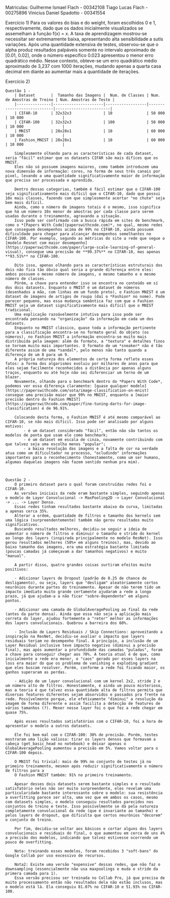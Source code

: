 Matriculas:
Guilherme Ismael Flach - 00342108
Tiago Lucas Flach - 00275896
Vinicius Daniel Spadotto - 00341554

Exercício 1)
Para os valores do bias e do weight, foram escolhidos 0 e 1, respectivamente, dado que os dados inicialmente visualizados se assemelham à função f(x) = x.
A taxa de aprendizagem mostrou-se necessitar ser extremamente baixa, apresentando alta sensibilidade a sutis variações.
Após uma quantidade extensiva de testes, observou-se que o alpha produz resultados palpáveis somente no intervalo aproximado de [0.01, 0.02], onde o número específico 0.023 apresentou o menor erro quadrático médio.
Nesse contexto, obteve-se um erro quadrático médio aproximado de 3,237 com 1000 iterações, mudando apenas a quarta casa decimal em diante ao aumentar mais a quantidade de iterações.

Exercício 2)

    Questão 1 -
    	| Dataset       |  Tamanho das Imagens |  Num. de Classes | Num. de Amostras de Treino | Num. Amostras de Teste |
    	|---------------|----------------------|------------------|----------------------------|------------------------|
    	| CIFAR-10      | 32x32x3              | 10               | 50 000                     | 10 000                 |
    	| CIFAR-100     | 32x32x3              | 100              | 50 000                     | 10 000                 |
    	| MNIST         | 28x28x1              | 10               | 60 000                     | 10 000                 |
    	| Fashion_MNIST | 28x28x1              | 10               | 60 000                     | 10 000                 |

    	Simplesmente olhando para as características de cada dataset, seria "fácil" estimar que os datasets CIFAR são mais difíces que os MNIST.
    	Eles não só possuem imagens maiores, como também introduzem uma nova dimensão de informação: cores, na forma de seus três canais por pixel, levando a uma quantidade significativamente maior de informação que precisa ser processada e aprendida.

    	Dentro dessas categorias, também é fácil estimar que o CIFAR-100 seja significativamente mais difícil que o CIFAR-10, dado que possui 10x mais classes, fazendo com que simplesmente acertar "no chute" seja bem mais difícil.
    	Ainda, como o número de imagens totais é o mesmo, isso significa que há um número 10x menor de amostras por cada classe para serem usadas durante o treinamento, agravando a situação.
    	Isso pode ser confirmado com a busca rápida em sites de benchmark, como o *[Papers With Code](paperswithcode.com)*, no qual, mesmo redes que conseguem desempenhos acima de 99% no CIFAR-10, ainda possuem dificuldade para chegar para alcançar desempenhos semelhantes no CIFAR-100. Por exemplo, segundo as métricas do site a rede que segue o [modelo Resnet com maior desempenho](https://paperswithcode.com/paper/large-scale-learning-of-general-visual), consegue uma precisão de **99.37%** no CIFAR-10, mas apenas **93.51%** no CIFAR-100.

    	Dito isso, apenas olhando para as características estruturais dos dois não fica tão óbvio qual seria a grande diferença entre eles: ambos possuem o mesmo número de imagens, o mesmo tamanho e o mesmo número de classes.
    	Pórém, a chave para entender isso se encontra no conteúdo em sí dos dois datasets. Enquanto o MNIST é um dataset de números (desenhados a mão, com linhas em um fundo preto), o Fashion MNIST é um dataset de imagens de artigos de roupa (daí o *Fashion* no nome). Pode parecer pequeno, mas essa mudança semântica faz com que o Fashion MNIST seja um dataset significativamente mais difícil que o MNIST tradicional.
    	Uma explicação razoávelmente intutiva para isso pode ser encontrada pensando na "organização" da informação em cada um dos datasets.
    	Enquanto no MNIST clássico, quase toda a informação pertinente para a classificação encontra-se no formato geral do objeto (os números), no Fashion MNIST a informação encontra-se muito mais distribuída pela imagem: além do formato, a "textura" e detalhes finos se tornam muito mais importantes. O formato de um *sneaker* não é tão diferente assim de uma *sandal*, pelo menos não tanto quando a diferença de um 8 para um 9.
    	A própria natureza dos elementos de certa forma reflete esses fatos: a forma dos algarismos evoluiu por milhares de anos para que eles sejam facilmente reconhecidos a distância por apenas alguns traços, enquanto eu até hoje não sei diferenciar um terno de um blazer.
    	Novamente, olhando para o benchmark dentro do *Papers With Code*, podemos ver essa diferença claramente: [quase qualquer modelo](https://paperswithcode.com/sota/image-classification-on-mnist) consegue uma precisão maior que 99% no MNIST, enquanto a [maior precisão dentro do Fashion MNIST](https://paperswithcode.com/paper/fine-tuning-darts-for-image-classification) é de 96.91%.

    	Colocando desta forma, o Fashion MNIST é até mesmo comparável ao CIFAR-10, se não mais difícil. Isso pode ser analisado por alguns motivos:
    		- é um dataset considerado "fácil", então não são tantos os modelos de ponta que usam ele como benchmark;
    		- é um dataset em escala de cinza, novamente contribuindo com que talvez seja uma escolha menos "popular";
    		- a baixa resolução das imagens e a falta de cor na verdade atua como um dificultador no processo, "ocludindo" informações importantes para o reconhecimento (honestamente, como um ser humano, algumas daquelas imagens não fazem sentido nenhum pra mim).



    Questão 2 -
    	O primeiro dataset para o qual foram construídas redes foi o CIFAR-10.
    	As versões iniciais da rede eram bastante simples, seguindo apenas o modelo de Layer Convolucional -> MaxPooling2D -> Layer Convolucional -> ... -> Layer Denso.
    	Essas redes tinham resultados bastante abaixo da curva, limitadas a apenas cerca 35%.
    	Alterar a ordem, quantidade de filtros e tamanho dos kernels sem uma lógica (surpreendentemente) também não gerou resultados muito significativos.
    	Buscando resultados melhores, decidiu-se seguir a ideia de aumentar o número de filtros e diminuir o tamanho e stride do kernel ao longo dos layers (inspirada principalmente no modelo ResNet). Isso gerou resultados melhores (50%+ em alguns treinos), mas, devido ao baixo tamanho das imagens, era uma estratégia bastante limitada (poucas camadas já começavam a dar tamanhos negativos) e muito "manual".

    	A partir disso, quatro grandes coisas surtiram efeitos muito positivos:

    	- Adicionar layers de Dropout (padrão de 0.25 de chance de desligamento), ou seja, layers que "desligam" aleatóriamente certos neurônios durante partes do treinamento. Apesar de não terem tido um impacto imediato muito grande certamente ajudaram a rede a longo prazo, já que ajudam-a a não ficar "sobre-dependente" em alguns pontos.

    	- Adicionar uma camada de GlobalAveragePooling ao final da rede (antes da parte densa). Ainda que essa não seja a aplicação mais correta do layer, ajudou fortemente a "reter" melhor as informações dos layers convolucionais. Quebrou a barreira dos 60%.

    	- Inclusão de Layers Residuais / Skip Connections: aproveitando a inspiração na ResNet, decidiu-se avaliar o impacto que layers residuais teriam no desempenho final. A princípio, a inclusão de um Layer Residual inclusive teve impacto negativo (diminui a precisão final), mas após aumentar a profundidade das camadas "puladas", foram a chave para conseguir chegar aos 70%. A teoria atual é de que, como inicialmente a rede era menor, o "caos" gerado por esses layers na loss era maior do que os problema de vanishing e exploding gradient que eles buscam resolver. Porém, conforme a rede foi ficando maior, os ganhos superaram as perdas.

    	- Adição de um layer convolucional com um kernel 2x2, stride 2 e um número alto de filtros. Honestamente, é ainda um pouco misterioso, mas a teoria é que talvez essa quantidade alta de filtros permita que diversas features diferentes sejam absorvidos e passados pra frente na rede. Possívelmente porque, ele efetivamente "diminui" a resolução da imagem de forma diferente e assim facilita a detecção de features de vários tamanhos (?). Mexer nesse layer foi o que fez a rede chegar em quase 75%.

    	Após esses resultados satisfatórios com o CIFAR-10, foi a hora de apresentar o modelo a outros datasets.

    	Ele foi bem mal com o CIFAR-100: 30% de precisão. Porém, testes mostraram uma lição valiosa: tirar os layers densos que formavam a cabeça (get_basic_head no notebook) e deixar apenas o GlobalAveragePooling aumentou a precisão em 5%. Vamos voltar para o CIFAR-100 depois.

    	O MNIST foi trivial: mais de 99% no conjunto de testes já no primeiro treinamento, mesmon após reduzir significativamente o número de filtros para a
    	O Fashion MNIST também: 91% no primeiro treinamento.

    	Apesar desses dois datasets serem bastante simples e o resultado satisfatório neles não ser muito surpreendente, eles revelam uma particularidade bastante interessante sobre o modelo: sua resistência a overfitting parece ser alta, uma vez que em ambos os casos, mesmo com datasets simples, o modelo conseguiu resultados parecidos nos conjuntos de treino e teste. Isso possívelmente se dá pela natureza completamente convolucional da rede (que é invariante ao tamanho) e pelos layers de dropout, que dificulta que certos neurônios "decorem" o conjunto de treino.

    	Por fim, decidiu-se voltar aos básicos e cortar alguns dos layers convolucionais e residuais do final, o que aumentou em cerca de uns 4% a precisão dos modelos, indicando que talvez estivesse ocorrendo um pouco de overfitting.

    	Nota: treinando esses modelos, foram recebidos 3 "soft-bans" do Google Collab por uso excessivo de recursos.

    	Nota2: Existe uma versão "expensive" dessas redes, que não faz o downsampling (essencialmente não usa maxpoolings e muda o stride da primera camada para 1).
    	Essa versão precisou ser treinada no Collab Pro, já que precisa de muito processamento então não resultados dela não estão inclusos, mas o modelo está lá. Ela conseguiu 81.07% no CIFAR-10 e 51.93% no CIFAR-100.
